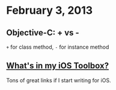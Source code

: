 # February 3, 2013

## Objective-C: + vs -

`+` for class method, `-` for instance method

## [What's in my iOS Toolbox?](http://edsancha.com/blog/2014/01/28/whats-in-my-iOS-toolbox.html)

Tons of great links if I start writing for iOS.
